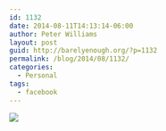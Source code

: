 ```yaml
---
id: 1132
date: 2014-08-11T14:13:14-06:00
author: Peter Williams
layout: post
guid: http://barelyenough.org/?p=1132
permalink: /blog/2014/08/1132/
categories:
  - Personal
tags:
  - facebook
---
```

<div>
  <img src='https://fbcdn-sphotos-d-a.akamaihd.net/hphotos-ak-xpa1/t1.0-9/p180x540/10440912_10152292238793339_4055926607582708145_n.jpg' style='max-width:600px;' /></p> 
  
  <div>
  </div>
</div>
